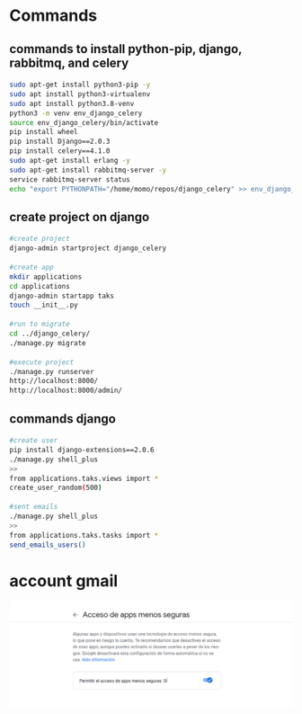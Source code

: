 # Commands

## commands to install python-pip, django, rabbitmq, and celery

```bash
sudo apt-get install python3-pip -y
sudo apt install python3-virtualenv
sudo apt install python3.8-venv
python3 -m venv env_django_celery
source env_django_celery/bin/activate
pip install wheel
pip install Django==2.0.3
pip install celery==4.1.0
sudo apt-get install erlang -y
sudo apt-get install rabbitmq-server -y
service rabbitmq-server status
echo "export PYTHONPATH="/home/momo/repos/django_celery" >> env_django_celery/bin/activate 
```

## create project on django

```bash
#create project
django-admin startproject django_celery

#create app
mkdir applications
cd applications
django-admin startapp taks
touch __init__.py

#run to migrate
cd ../django_celery/
./manage.py migrate

#execute project
./manage.py runserver
http://localhost:8000/
http://localhost:8000/admin/

```

## commands django

```bash
#create user
pip install django-extensions==2.0.6
./manage.py shell_plus
>>
from applications.taks.views import *
create_user_random(500)

#sent emails
./manage.py shell_plus
>>
from applications.taks.tasks import *
send_emails_users()
```

# account gmail
![Board](./img/no_secure_gmail.png)

